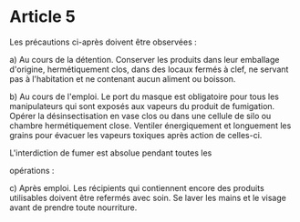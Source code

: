 # Article 5

Les précautions ci-après doivent être observées :

a) Au cours de la détention. Conserver les produits dans leur emballage d'origine, hermétiquement clos, dans des locaux fermés à clef, ne servant pas à l'habitation et ne contenant aucun aliment ou boisson.

b) Au cours de l'emploi. Le port du masque est obligatoire pour tous les manipulateurs qui sont exposés aux vapeurs du produit de fumigation. Opérer la désinsectisation en vase clos ou dans une cellule de silo ou chambre hermétiquement close. Ventiler énergiquement et longuement les grains pour évacuer les vapeurs toxiques après action de celles-ci.

L'interdiction de fumer est absolue pendant toutes les

opérations :

c) Après emploi. Les récipients qui contiennent encore des produits utilisables doivent être refermés avec soin. Se laver les mains et le visage avant de prendre toute nourriture.
